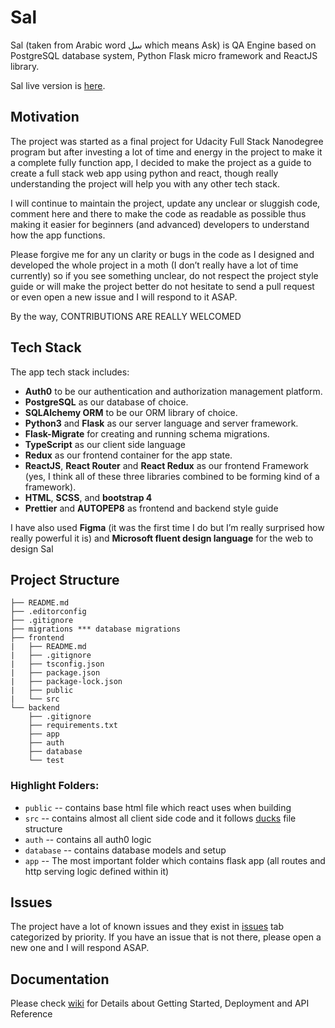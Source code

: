# Sal
Sal (taken from Arabic word سل which means Ask) is QA Engine based on PostgreSQL database system, Python Flask micro framework and ReactJS library.

Sal live version is [here](https://sal22.herokuapp.com/).

## Motivation
The project was started as a final project for Udacity Full Stack Nanodegree program but after investing a lot of time and energy in the project to make it a complete fully function app, I decided to make the project as a guide to create a full stack web app using python and react, though really understanding the project will help you with any other tech stack.

I will continue to maintain the project, update any unclear or sluggish code, comment here and there to make the code as readable as possible thus making it easier for beginners (and advanced) developers to understand how the app functions.

Please forgive me for any un clarity or bugs in the code as I designed and developed the whole project in a moth (I don’t really have a lot of time currently) so if you see something unclear, do not respect the project style guide or will make the project better do not hesitate to send a pull request or even open a new issue and I will respond to it ASAP.

By the way, CONTRIBUTIONS ARE REALLY WELCOMED

## Tech Stack
The app tech stack includes:

* **Auth0** to be our authentication and authorization management platform.
* **PostgreSQL** as our database of choice.
* **SQLAlchemy ORM** to be our ORM library of choice.
* **Python3** and **Flask** as our server language and server framework.
* **Flask-Migrate** for creating and running schema migrations.
* **TypeScript** as our client side language
* **Redux** as our frontend container for the app state.
* **ReactJS**, **React Router** and **React Redux** as our frontend Framework (yes, I think all of these three libraries combined to be forming kind of a framework).
* **HTML**, **SCSS**, and **bootstrap 4**
* **Prettier** and **AUTOPEP8** as frontend and backend style guide

I have also used **Figma** (it was the first time I do but I’m really surprised how really powerful it is) and **Microsoft fluent design language** for the web to design Sal

## Project Structure
  ```
  ├── README.md
  ├── .editorconfig
  ├── .gitignore
  ├── migrations *** database migrations
  ├── frontend
  |   ├── README.md
  |   ├── .gitignore
  |   ├── tsconfig.json
  |   ├── package.json
  |   ├── package-lock.json
  |   ├── public
  |   └── src
  └── backend
      ├── .gitignore
      ├── requirements.txt
      ├── app
      ├── auth
      ├── database
      └── test
  ```

### Highlight Folders:
* `public` -- contains base html file which react uses when building
* `src` -- contains almost all client side code and it follows [ducks](https://www.freecodecamp.org/news/scaling-your-redux-app-with-ducks-6115955638be/) file structure
* `auth` -- contains all auth0 logic
* `database` -- contains database models and setup
* `app` -- The most important folder which contains flask app (all routes and http serving logic defined within it)

## Issues
The project have a lot of known issues and they exist in [issues](https://github.com/ahmedhrayyan/sal/issues) tab categorized by priority. If you have an issue that is not there, please open a new one and I will respond ASAP.

## Documentation
Please check [wiki](https://github.com/ahmedhrayyan/sal/wiki) for Details about Getting Started, Deployment and API Reference
